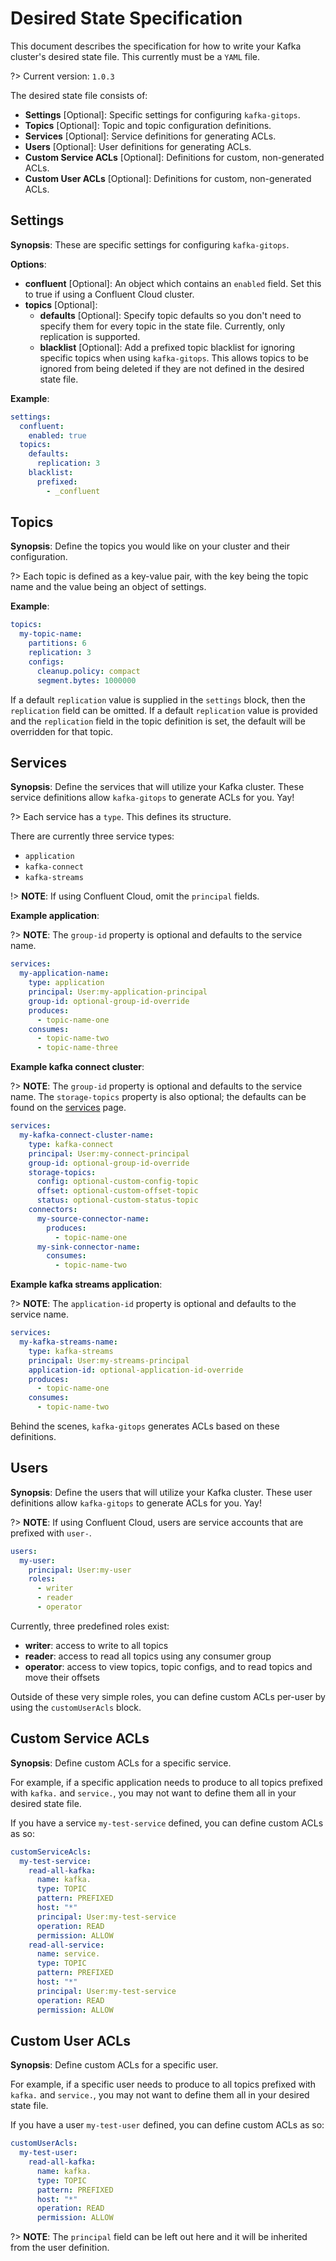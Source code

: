 # Desired State Specification

This document describes the specification for how to write your Kafka cluster's desired state file. This currently must be a `YAML` file. 

?> Current version: `1.0.3`

The desired state file consists of:

- **Settings** [Optional]: Specific settings for configuring `kafka-gitops`.
- **Topics** [Optional]: Topic and topic configuration definitions.
- **Services** [Optional]: Service definitions for generating ACLs.
- **Users** [Optional]: User definitions for generating ACLs.
- **Custom Service ACLs** [Optional]: Definitions for custom, non-generated ACLs.
- **Custom User ACLs** [Optional]: Definitions for custom, non-generated ACLs.

## Settings

**Synopsis**: These are specific settings for configuring `kafka-gitops`. 

**Options**:

- **confluent** [Optional]: An object which contains an `enabled` field. Set this to true if using a Confluent Cloud cluster. 
- **topics** [Optional]: 
    - **defaults** [Optional]: Specify topic defaults so you don't need to specify them for every topic in the state file. Currently, only replication is supported. 
    - **blacklist** [Optional]: Add a prefixed topic blacklist for ignoring specific topics when using `kafka-gitops`. This allows topics to be ignored from being deleted if they are not defined in the desired state file.

**Example**:
```yaml
settings:
  confluent:
    enabled: true
  topics:
    defaults:
      replication: 3
    blacklist:
      prefixed:
        - _confluent
```

## Topics

**Synopsis**: Define the topics you would like on your cluster and their configuration.

?> Each topic is defined as a key-value pair, with the key being the topic name and the value being an object of settings.

**Example**:

```yaml
topics:
  my-topic-name:
    partitions: 6
    replication: 3
    configs:
      cleanup.policy: compact
      segment.bytes: 1000000
```

If a default `replication` value is supplied in the `settings` block, then the `replication` field can be omitted. If a default `replication` value is provided and the `replication` field in the topic definition is set, the default will be overridden for that topic.

## Services

**Synopsis**: Define the services that will utilize your Kafka cluster. These service definitions allow `kafka-gitops` to generate ACLs for you. Yay!

?> Each service has a `type`. This defines its structure.

There are currently three service types:

- `application`
- `kafka-connect`
- `kafka-streams`

!> **NOTE**: If using Confluent Cloud, omit the `principal` fields.

**Example application**:

?> **NOTE**: The `group-id` property is optional and defaults to the service name.

```yaml
services:
  my-application-name:
    type: application
    principal: User:my-application-principal
    group-id: optional-group-id-override
    produces:
      - topic-name-one
    consumes:
      - topic-name-two
      - topic-name-three
```

**Example kafka connect cluster**:

?> **NOTE**: The `group-id` property is optional and defaults to the service name. The `storage-topics` property is also optional; the defaults can be found on the [services][services] page.

```yaml
services:
  my-kafka-connect-cluster-name:
    type: kafka-connect
    principal: User:my-connect-principal
    group-id: optional-group-id-override
    storage-topics:
      config: optional-custom-config-topic
      offset: optional-custom-offset-topic
      status: optional-custom-status-topic
    connectors:
      my-source-connector-name:
        produces:
          - topic-name-one
      my-sink-connector-name:
        consumes:
          - topic-name-two
```

**Example kafka streams application**:

?> **NOTE**: The `application-id` property is optional and defaults to the service name.

```yaml
services:
  my-kafka-streams-name:
    type: kafka-streams
    principal: User:my-streams-principal
    application-id: optional-application-id-override
    produces:
      - topic-name-one
    consumes:
      - topic-name-two
```

Behind the scenes, `kafka-gitops` generates ACLs based on these definitions.

## Users

**Synopsis**: Define the users that will utilize your Kafka cluster. These user definitions allow `kafka-gitops` to generate ACLs for you. Yay!

?> **NOTE**: If using Confluent Cloud, users are service accounts that are prefixed with `user-`.

```yaml
users:
  my-user:
    principal: User:my-user
    roles:
      - writer
      - reader
      - operator
```

Currently, three predefined roles exist:

- **writer**: access to write to all topics
- **reader**: access to read all topics using any consumer group
- **operator**: access to view topics, topic configs, and to read topics and move their offsets

Outside of these very simple roles, you can define custom ACLs per-user by using the `customUserAcls` block.


## Custom Service ACLs

**Synopsis**: Define custom ACLs for a specific service. 

For example, if a specific application needs to produce to all topics prefixed with `kafka.` and `service.`, you may not want to define them all in your desired state file. 

If you have a service `my-test-service` defined, you can define custom ACLs as so:

```yaml
customServiceAcls:
  my-test-service:
    read-all-kafka:
      name: kafka.
      type: TOPIC
      pattern: PREFIXED
      host: "*"
      principal: User:my-test-service
      operation: READ
      permission: ALLOW
    read-all-service:
      name: service.
      type: TOPIC
      pattern: PREFIXED
      host: "*"
      principal: User:my-test-service
      operation: READ
      permission: ALLOW
```

## Custom User ACLs

**Synopsis**: Define custom ACLs for a specific user. 

For example, if a specific user needs to produce to all topics prefixed with `kafka.` and `service.`, you may not want to define them all in your desired state file. 

If you have a user `my-test-user` defined, you can define custom ACLs as so:

```yaml
customUserAcls:
  my-test-user:
    read-all-kafka:
      name: kafka.
      type: TOPIC
      pattern: PREFIXED
      host: "*"
      operation: READ
      permission: ALLOW
```

?> **NOTE**: The `principal` field can be left out here and it will be inherited from the user definition.

[services]: /services.md
